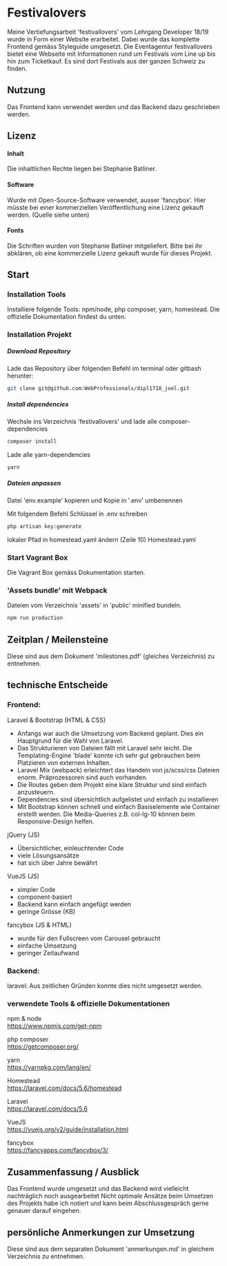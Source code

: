 # Festivalovers
Meine Vertiefungsarbeit 'festivallovers' vom Lehrgang Developer 18/19 wurde in Form einer Website erarbeitet. Dabei wurde das komplette Frontend gemäss Styleguide umgesetzt.
Die Eventagentur festivallovers bietet eine Webseite mit Informationen rund um Festivals vom Line up bis hin zum Ticketkauf. Es sind dort Festivals aus der ganzen Schweiz zu finden.

## Nutzung 
Das Frontend kann verwendet werden und das Backend dazu geschrieben werden.

## Lizenz
#### Inhalt
Die inhaltlichen Rechte liegen bei Stephanie Batliner.

#### Software
Wurde mit Open-Source-Software verwendet, ausser 'fancybox'. Hier müsste bei einer kommerziellen Veröffentlichung eine Lizenz gekauft werden. (Quelle siehe unten)

#### Fonts
Die Schriften wurden von Stephanie Batliner mitgeliefert. Bitte bei ihr abklären, ob eine kommerzielle Lizenz gekauft wurde für dieses Projekt.


## Start
### Installation Tools
Installiere folgende Tools: npm/node, php composer, yarn, homestead. Die offizielle Dokumentation findest du unten.

### Installation Projekt
##### Download Repository
Lade das Repository über folgenden Befehl im terminal oder gitbash herunter:
```bash
git clone git@github.com:WebProfessionals/dipl1718_joel.git
```  

##### Install dependencies
Wechsle ins Verzeichnis 'festivallovers' und lade alle composer-dependencies
```bash
composer install
```

Lade alle yarn-dependencies
```bash
yarn
```

##### Dateien anpassen
Datei 'env.example' kopieren und Kopie in '.env' umbenennen

Mit folgendem Befehl Schlüssel in .env schreiben
```bash
php artisan key:generate
```

lokaler Pfad in homestead.yaml ändern (Zeile 10)
Homestead.yaml

### Start Vagrant Box
Die Vagrant Box gemäss Dokumentation starten.

### 'Assets bundle' mit Webpack
Dateien vom Verzeichnis 'assets' in 'public' minified bundeln. 
```bash
npm run production
```

## Zeitplan / Meilensteine
Diese sind aus dem Dokument 'milestones.pdf' (gleiches Verzeichnis) zu entnehmen.

## technische Entscheide
### Frontend: 
Laravel & Bootstrap (HTML & CSS)
- Anfangs war auch die Umsetzung vom Backend geplant. Dies ein Hauptgrund für die Wahl von Laravel.
- Das Strukturieren von Dateien fällt mit Laravel sehr leicht. Die Templating-Engine 'blade' konnte ich sehr gut gebrauchen beim Platzieren von externen Inhalten.
- Laravel Mix (webpack) erleichtert das Handeln von js/scss/css Dateien enorm. Präprozessoren sind auch vorhanden.
- Die Routes geben dem Projekt eine klare Struktur und sind einfach anzusteuern.
- Dependencies sind übersichtlich aufgelistet und einfach zu installieren
- Mit Bootstrap können schnell und einfach Basiselemente wie Container erstellt werden. Die Media-Queries z.B. col-lg-10 können beim Responsive-Design helfen.

jQuery (JS)
- Übersichtlicher, einleuchtender Code
- viele Lösungsansätze
- hat sich über Jahre bewährt

VueJS (JS)
- simpler Code
- component-basiert
- Backend kann einfach angefügt werden
- geringe Grösse (KB)

fancybox (JS & HTML)
- wurde für den Fullscreen vom Carousel gebraucht
- einfache Umsetzung
- geringer Zeitaufwand

### Backend:
laravel: Aus zeitlichen Gründen konnte dies nicht umgesetzt werden.

### verwendete Tools & offizielle Dokumentationen
npm & node  
https://www.npmjs.com/get-npm

php composer  
https://getcomposer.org/

yarn  
https://yarnpkg.com/lang/en/

Homestead  
https://laravel.com/docs/5.6/homestead

Laravel  
https://laravel.com/docs/5.6

VueJS  
https://vuejs.org/v2/guide/installation.html

fancybox  
https://fancyapps.com/fancybox/3/


## Zusammenfassung / Ausblick
Das Frontend wurde umgesetzt und das Backend wird vielleicht nachträglich noch ausgearbeitet
Nicht optimale Ansätze beim Umsetzen des Projekts habe ich notiert und kann beim Abschlussgespräch gerne genauer darauf eingehen.

## persönliche Anmerkungen zur Umsetzung
Diese sind aus dem separaten Dokument 'anmerkungen.md' in gleichem Verzeichnis zu entnehmen.